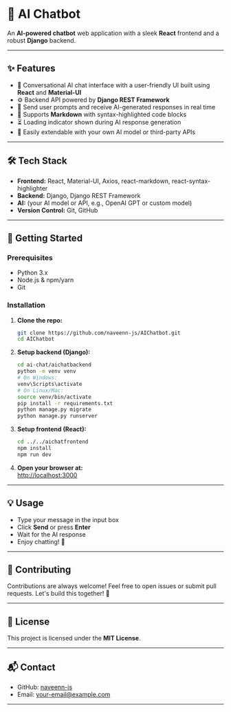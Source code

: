 # 🤖 AI Chatbot

An **AI-powered chatbot** web application with a sleek **React** frontend and a robust **Django** backend.

---

## ✨ Features

- 💬 Conversational AI chat interface with a user-friendly UI built using **React** and **Material-UI**  
- ⚙️ Backend API powered by **Django REST Framework**  
- 🚀 Send user prompts and receive AI-generated responses in real time  
- 📝 Supports **Markdown** with syntax-highlighted code blocks  
- ⏳ Loading indicator shown during AI response generation  
- 🔧 Easily extendable with your own AI model or third-party APIs  

---

## 🛠️ Tech Stack

- **Frontend:** React, Material-UI, Axios, react-markdown, react-syntax-highlighter  
- **Backend:** Django, Django REST Framework  
- **AI:** (your AI model or API, e.g., OpenAI GPT or custom model)  
- **Version Control:** Git, GitHub  

---

## 🚀 Getting Started

### Prerequisites

- Python 3.x  
- Node.js & npm/yarn  
- Git  

### Installation

1. **Clone the repo:**

    ```bash
    git clone https://github.com/naveenn-js/AIChatbot.git
    cd AIChatbot
    ```

2. **Setup backend (Django):**

    ```bash
    cd ai-chat/aichatbackend
    python -m venv venv
    # On Windows:
    venv\Scripts\activate
    # On Linux/Mac:
    source venv/bin/activate
    pip install -r requirements.txt
    python manage.py migrate
    python manage.py runserver
    ```

3. **Setup frontend (React):**

    ```bash
    cd ../../aichatfrontend
    npm install
    npm run dev
    ```

4. **Open your browser at:**  
   [http://localhost:3000](http://localhost:3000)

---

## 💡 Usage

- Type your message in the input box  
- Click **Send** or press **Enter**  
- Wait for the AI response  
- Enjoy chatting! 🎉

---

## 🤝 Contributing

Contributions are always welcome! Feel free to open issues or submit pull requests. Let's build this together! 🚀

---

## 📄 License

This project is licensed under the **MIT License**.

---

## 📬 Contact

- GitHub: [naveenn-js](https://github.com/naveenn-js)  
- Email: your-email@example.com  

---

